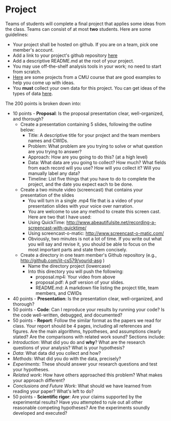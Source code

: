 # Project

Teams of students will complete a final project that applies some ideas from the class. Teams can consist of at most **two** students. Here are some guidelines:

- Your project shall be hosted on github. If you are on a team, pick one member's account.
- Add a link to your project's github repository [here](https://github.com/iit-cs579/main/wiki/Project-Teams)
- Add a descriptive README.md at the root of your project.
- You may use off-the-shelf analysis tools in your work; no need to start from scratch.
- [Here](http://curtis.ml.cmu.edu/w/courses/index.php/Social_Media_Analysis_10-802_in_Fall_2012#Sample_Projects) are some projects from a CMU course that are good examples to help you come up with ideas.
- You **must** collect your own data for this project. You can get ideas of the types of data [here](https://github.com/aronwc/mlsm/wiki/Data).

The 200 points is broken down into:
- 10 points - **Proposal**: Is the proposal presentation clear, well-organized, and thorough?
  - Create a presentation containing 5 slides, following the outline below:
    - Title: A descriptive title for your project and the team members names and CWIDs.
    - Problem: What problem are you trying to solve or what question are you trying to answer?
    - Approach: How are you going to do this? (at a high level)
    - Data: What data are you going to collect? How much? What fields from each record will you use? How will you collect it? Will you manually label any data?
    - Timeline: List five things that you have to do to complete the project, and the date you expect each to be done.
  - Create a two minute video (screencast) that contains your presentation of the slides
    - You will turn in a single .mp4 file that is a video of your presentation slides with your voice over narration.
    - You are welcome to use any method to create this screen cast. Here are two that I have used:
    - Using QuickTime: http://www.abeautifulsite.net/recording-a-screencast-with-quicktime/
    - Using screencast-o-matic: http://www.screencast-o-matic.com/
    - Obviously, two minutes is not a lot of time. If you write out what you will say and revise it, you should be able to focus on the most important parts and state them concisely.
  - Create a directory in one team member's Github repository (e.g., http://github.com/iit-cs579/yourid-asg )
    - Name the directory project (lowercase)
    - Into this directory you will push the following:
      - proposal.mp4: Your video from above
      - proposal.pdf: A pdf version of your slides.
      - README.md: A markdown file listing the project title, team members, and CWIDs
-  40 points - **Presentation**: Is the presentation clear, well-organized, and thorough?
-  50 points - **Code**: Can I reproduce your results by running your code? Is the code well-written, debugged, and documented?
-  50 points - **Report**: Follow the similar format as the papers we read for class. Your report should be 4 pages, including all references and figures. Are the main algorithms, hypotheses, and assumptions clearly stated? Are the comparisons with related work sound? Sections include:
  - *Introduction*: What did you do and **why**? What are the research questions of your analysis? What is your hypothesis?
  - *Data*: What data did you collect and how?
  - *Methods*: What did you do with the data, precisely?
  - *Experiments*: These should answer your research questions and test your hypotheses.
  - *Related work*: How have others approached this problem? What makes your approach different?
  - *Conclusions and Future Work*: What should we have learned from reading your paper? What's left to do?
- 50 points - **Scientific rigor**: Are your claims supported by the experimental results? Have you attempted to rule out all other reasonable competing hypotheses? Are the experiments soundly developed and executed?
